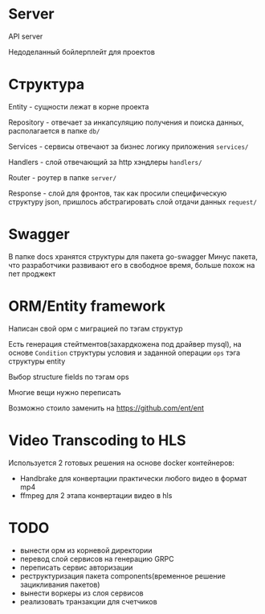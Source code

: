 # Server

API server

Недоделанный бойлерплейт для проектов

# Структура
Entity - сущности лежат в корне проекта

Repository - отвечает за инкапсуляцию получения и поиска данных, располагается в папке ```db/```

Services - сервисы отвечают за бизнес логику приложения ```services/```

Handlers - слой отвечающий за http хэндлеры ```handlers/```

Router - роутер в папке ```server/```

Response - слой для фронтов, так как просили специфическую структуру json, пришлось абстрагировать слой отдачи данных ```request/```

# Swagger
В папке docs хранятся структуры для пакета go-swagger
Минус пакета, что разработчики развивают его в свободное время, больше похож на пет проджект

# ORM/Entity framework
Написан свой орм с миграцией по тэгам структур

Есть генерация стейтментов(захардкожена под драйвер mysql), на основе ```Condition``` структуры условия и заданной операции ```ops``` тэга структуры entity

Выбор structure fields по тэгам ops

Многие вещи нужно переписать

Возможно стоило заменить на https://github.com/ent/ent

# Video Transcoding to HLS
Используется 2 готовых решения на основе docker контейнеров:
- Handbrake для конвертации практически любого видео в формат mp4
- ffmpeg для 2 этапа конвертации видео в hls


# TODO
- вынести орм из корневой директории
- перевод слой сервисов на генерацию GRPC
- переписать сервис авторизации
- реструктуризация пакета components(временное решение зацикливания пакетов)
- вынести воркеры из слоя сервисов
- реализовать транзакции для счетчиков